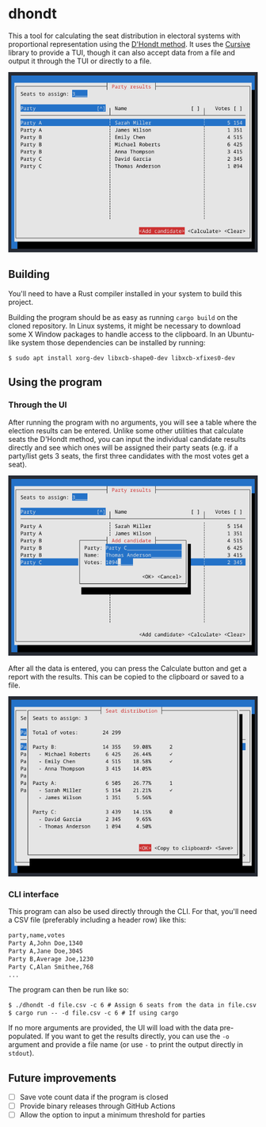 # dhondt

This a tool for calculating the seat distribution in electoral systems with proportional representation using the [D'Hondt method](https://en.wikipedia.org/wiki/D%27Hondt_method). It uses the [Cursive](https://github.com/gyscos/cursive) library to provide a TUI, though it can also accept data from a file and output it through the TUI or directly to a file.

![](docs/images/main_ui.png)

## Building

You'll need to have a Rust compiler installed in your system to build this project.

Building the program should be as easy as running `cargo build` on the cloned repository. In Linux systems, it might be necessary to download some X Window packages to handle access to the clipboard. In an Ubuntu-like system those dependencies can be installed by running:

```console
$ sudo apt install xorg-dev libxcb-shape0-dev libxcb-xfixes0-dev
```

## Using the program

### Through the UI

After running the program with no arguments, you will see a table where the election results can be entered. Unlike some other utilities that calculate seats the D'Hondt method, you can input the individual candidate results directly and see which ones will be assigned their party seats (e.g. if a party/list gets 3 seats, the first three candidates with the most votes get a seat).

![](docs/images/add_candidate.png)

After all the data is entered, you can press the Calculate button and get a report with the results. This can be copied to the clipboard or saved to a file.

![](docs/images/results.png)

### CLI interface

This program can also be used directly through the CLI. For that, you'll need a CSV file (preferably including a header row) like this:

```csv
party,name,votes
Party A,John Doe,1340
Party A,Jane Doe,3045
Party B,Average Joe,1230
Party C,Alan Smithee,768
...
```

The program can then be run like so:

```console
$ ./dhondt -d file.csv -c 6 # Assign 6 seats from the data in file.csv
$ cargo run -- -d file.csv -c 6 # If using cargo
```

If no more arguments are provided, the UI will load with the data pre-populated. If you want to get the results directly, you can use the `-o` argument and provide a file name (or use `-` to print the output directly in `stdout`).

## Future improvements

- [ ] Save vote count data if the program is closed
- [ ] Provide binary releases through GitHub Actions
- [ ] Allow the option to input a minimum threshold for parties

